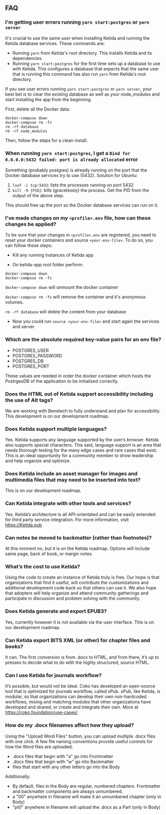 ## FAQ

### I'm getting user errors running `yarn start:postgres` or `yarn server`

It's crucial to use the same user when installing Ketida and running the Ketida database services. These commands are:

- Running `yarn` from Ketida's root directory. This installs Ketida and its dependencies
- Running `yarn start:postgres` for the first time sets up a database to use with Ketida. This configures a database that expects that the same user that is running this command has also run `yarn` from Ketida's root directory.

If you see user errors running `yarn start:postgres` or `yarn server`, your best bet is to clear the existing database as well as your node_modules and start installing the app from the beginning.

First, delete all the Docker data:

```
docker-compose down
docker-compose rm -fv
rm -rf database
rm -rf node_modules
```

Then, follow the steps for a clean install.

### When running `yarn start:postgres`, I get a `Bind for 0.0.0.0:5432 failed: port is already allocated` error

Something (probably postgres) is already running on the port that the Docker database services try to use (5432). Solution for Ubuntu:

1. `lsof -i tcp:5432`: lists the processes running on port 5432
2. `kill -9 {PID}`: kills (gracelessly) the process. Get the PID from the output of the above step.

This should free up the port so the Docker database services can run on it.

### I've made changes on my `<profile>.env` file, how can these changes be applied?

To be sure that your changes in `<profile>.env` are registered, you need to reset your docker containers and source `<your-env-file>`. To do so, you can follow these steps:

- Kill any running instances of Ketida app

- On ketida-app root folder perform:

```
docker-compose down
docker-compose rm -fv
```

`docker-compose down` will unmount the docker container

`docker-compose rm -fv` will remove the container and it's anonymous volumes.

`rm -rf database` will delete the content from your database

- Now you could run `source <your-env-file>` and start again the services and server

### Which are the absolute required key-value pairs for an env file?

- POSTGRES_USER
- POSTGRES_PASSWORD
- POSTGRES_DB
- POSTGRES_PORT

These values are needed in order the docker container which hosts the PostrgesDB of the application to be initialized correctly.

### Does the HTML out of Ketida support accessibility including the use of Alt tags?

We are working with Benetech to fully understand and plan for accessibility. This development is on our development roadmap.

### Does Ketida support multiple languages?

Yes. Ketida supports any language supported by the user’s browser. Ketida also supports special characters. This said, language support is an area that needs thorough testing for the many edge cases and rare cases that exist. This is an ideal opportunity for a community member to show leadership and help organize and optimize.

### Does Ketida include an asset manager for images and multimedia files that may need to be inserted into text?

This is on our development roadmap.

### Can Ketida integrate with other tools and services?

Yes. Ketida’s architecture is all API-orientated and can be easily extended for third party service integration. For more information, visit https://Ketida.pub

### Can notes be moved to backmatter (rather than footnotes)?

At this moment no, but it is on the Ketida roadmap. Options will include same page, back of book, or margin notes.

### What’s the cost to use Ketida?

Using the code to create an instance of Ketida truly is free. Our hope is that organizations that find it useful, will contribute the customizations and additional development code back so that others can use it. We also hope that adopters will help organize and attend community gatherings and participate in discussion and problem solving with the community.

### Does Ketida generate and export EPUB3?

Yes, currently however it is not available via the user interface. This is on our development roadmap.

### Can Ketida export BITS XML (or other) for chapter files and books?

It can. The first conversion is from .docx to HTML, and from there, it’s up to presses to decide what to do with the highly structured, source HTML.

### Can I use Ketida for journals workflow?

It’s possible, but would not be ideal. Coko has developed an open-source tool that is optimized for journals workflow, called xPub. xPub, like Ketida, is modular, so that organizations can develop their own non-hardcoded workflows, mixing and matching modules that other organizations have developed and shared, or create and integrate their own. More at https://coko.foundation/use-cases/

### How do my .docx filenames affect how they upload?

Using the "Upload Word Files" button, you can upload multiple .docx files with one click. A few file naming conventions provide useful controls for how the Word files are uploaded:

- .docx files that begin with "a" go into Frontmatter
- .docx files that begin with "w" go into Backmatter
- files that start with any other letters go into the Body

Additionally:

- By default, files in the Body are regular, numbered chapters. Frontmatter and backmatter components are always unnumbered.
- a "00" anywhere in filename will make it an unnumbered chapter (only in Body)
- "pt0" anywhere in filename will upload the .docx as a Part (only in Body)
